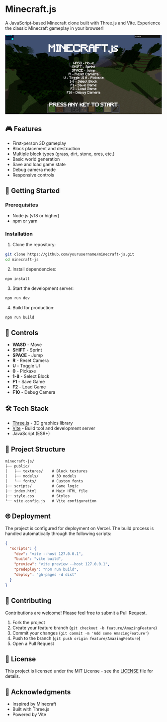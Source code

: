 # Minecraft.js

A JavaScript-based Minecraft clone built with Three.js and Vite. Experience the classic Minecraft gameplay in your browser!

![Minecraft.js Screenshot](public/screenshot.jpeg)

## 🎮 Features

- First-person 3D gameplay
- Block placement and destruction
- Multiple block types (grass, dirt, stone, ores, etc.)
- Basic world generation
- Save and load game state
- Debug camera mode
- Responsive controls

## 🚀 Getting Started

### Prerequisites

- Node.js (v18 or higher)
- npm or yarn

### Installation

1. Clone the repository:
```bash
git clone https://github.com/yourusername/minecraft-js.git
cd minecraft-js
```

2. Install dependencies:
```bash
npm install
```

3. Start the development server:
```bash
npm run dev
```

4. Build for production:
```bash
npm run build
```

## 🎯 Controls

- **WASD** - Move
- **SHIFT** - Sprint
- **SPACE** - Jump
- **R** - Reset Camera
- **U** - Toggle UI
- **0** - Pickaxe
- **1-8** - Select Block
- **F1** - Save Game
- **F2** - Load Game
- **F10** - Debug Camera

## 🛠️ Tech Stack

- [Three.js](https://threejs.org/) - 3D graphics library
- [Vite](https://vitejs.dev/) - Build tool and development server
- JavaScript (ES6+)

## 📁 Project Structure

```
minecraft-js/
├── public/
│   ├── textures/    # Block textures
│   ├── models/      # 3D models
│   └── fonts/       # Custom fonts
├── scripts/         # Game logic
├── index.html       # Main HTML file
├── style.css        # Styles
└── vite.config.js   # Vite configuration
```

## 🌐 Deployment

The project is configured for deployment on Vercel. The build process is handled automatically through the following scripts:

```json
{
  "scripts": {
    "dev": "vite --host 127.0.0.1",
    "build": "vite build",
    "preview": "vite preview --host 127.0.0.1",
    "predeploy": "npm run build",
    "deploy": "gh-pages -d dist"
  }
}
```

## 🤝 Contributing

Contributions are welcome! Please feel free to submit a Pull Request.

1. Fork the project
2. Create your feature branch (`git checkout -b feature/AmazingFeature`)
3. Commit your changes (`git commit -m 'Add some AmazingFeature'`)
4. Push to the branch (`git push origin feature/AmazingFeature`)
5. Open a Pull Request

## 📝 License

This project is licensed under the MIT License - see the [LICENSE](LICENSE) file for details.

## 🙏 Acknowledgments

- Inspired by Minecraft
- Built with Three.js
- Powered by Vite 